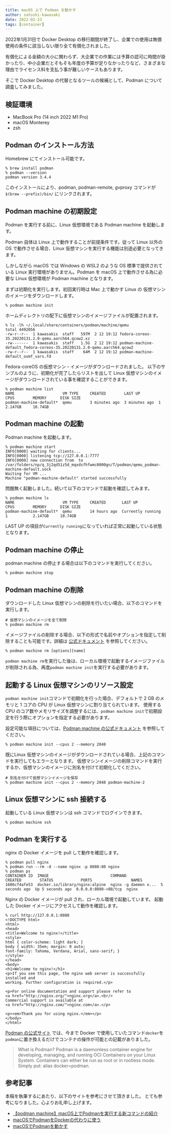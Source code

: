 ```yaml
---
title: macOS 上で Podman を動かす
author: satoshi-kawasaki
date: 2022-02-23
tags: [container]
---
```

2022年1月31日で Docker Desktop の移行期間が終了し、企業での使用は無償使用の条件に該当しない限り全て有償化されました。 

有償化による金額の大小に関わらず、大企業での作業には予算の認可に時間が掛かったり、中小企業だとそもそも年度の予算が足りなかったりなど、さまざまな理由でライセンス料を支払う事が難しいケースもあります。

そこで Docker Desktop の代替となるツールの候補として、Podman について調査してみました。


## 検証環境 
- MacBook Pro (14 inch 2022 M1 Pro)
- macOS Monterey
- zsh

## Podman のインストール方法
Homebrew にてインストール可能です。
```shell
% brew install podman
% podman --version
podman version 3.4.4
```

このインストールにより、podman, podman-remote, gvproxy コマンドが `$(brew --prefix)/bin/` にリンクされます。

## Podman machine の初期設定
Podman を実行する前に、Linux 仮想環境である Podman machine を起動します。

Podman 自体は Linux 上で動作することが前提条件です。従って Linux 以外の OS で動作させる場合、Linux 仮想マシンを実行する機能は別途必要となってきます。

しかしながら macOS では Windows の WSL2 のような OS 標準で提供されている Linux 実行環境がありません。Podman を macOS 上で動作させる為に必要な Linux 仮想環境が Podman machine となります。

まずは初期化を実行します。初回実行時は Mac 上で動かす Linux の 仮想マシンのイメージをダウンロードします。
```shell
% podman machine init
```

ホームディレクトリの配下に仮想マシンのイメージファイルが配置されます。
```shell
% ls -lh ~/.local/share/containers/podman/machine/qemu
total 4492056
-rw-r--r--  1 kawasakis  staff   597M  2 12 19:12 fedora-coreos-35.20220131.2.0-qemu.aarch64.qcow2.xz
-rw-------  1 kawasakis  staff   1.5G  2 12 19:12 podman-machine-default_fedora-coreos-35.20220131.2.0-qemu.aarch64.qcow2
-rw-r--r--  1 kawasakis  staff    64M  2 12 19:12 podman-machine-default_ovmf_vars.fd
```

Fedora-coreOS の仮想マシン・イメージがダウンロードされました。
以下のサンプルのように、初期化が完了したらリストを出して Linux 仮想マシンのイメージがダウンロードされている事を確認することができます。
```shell
% podman machine list
NAME                     VM TYPE     CREATED        LAST UP        CPUS        MEMORY      DISK SIZE
podman-machine-default*  qemu        3 minutes ago  3 minutes ago  1           2.147GB     10.74GB
```

## Podman machine の起動
Podman machine を起動します。
```shell
% podman machine start
INFO[0000] waiting for clients...
INFO[0000] listening tcp://127.0.0.1:7777
INFO[0000] new connection from  to /var/folders/np/q_3j2qd51z5d_mqxdsfhfwmc0000gn/T/podman/qemu_podman-machine-default.sock
Waiting for VM ...
Machine "podman-machine-default" started successfully
```

問題無く起動しました。続いて以下のコマンドで起動を確認してみます。
```shell
% podman machine ls
NAME                     VM TYPE     CREATED       LAST UP            CPUS        MEMORY      DISK SIZE
podman-machine-default*  qemu        14 hours ago  Currently running  1           2.147GB     10.74GB
```

LAST UP の項目が`Currently running`になっていれば正常に起動している状態となります。

## Podman machine の停止
podman machine の停止する場合は以下のコマンドを実行してください。
```shell
% podman machine stop
```

## Podman machine の削除
ダウンロードした  Linux 仮想マシンの削除を行いたい場合、以下のコマンドを実行します。
```shell
# 仮想マシンのイメージを全て削除
% podman machine rm
```

イメージファイルの削除する場合、以下の形式で名前やオプションを指定して削除することも可能です。詳細は [公式ドキュメント](https://docs.podman.io/en/latest/markdown/podman-machine-rm.1.html) を参照してください。
```shell
% podman machine rm [options][name]
```

`podman machine rm`を実行した後は、ローカル環境で起動するイメージファイルが削除される為、再度`podman machine init`を実行する必要があります。

## 起動する Linux 仮想マシンのリソース設定
`podman machine init`コマンドで初期化を行った場合、デフォルトで 2 GB のメモリと 1 コアの CPU が Linux 仮想マシンに割り当てられています。
使用する CPU のコア数やメモリサイズを調整するには、`podman machine init`で初期設定を行う際にオプションを指定する必要があります。

設定可能な項目については、[Podman machine の公式ドキュメント](https://docs.podman.io/en/latest/markdown/podman-machine-init.1.html) を参照してください。
```shell
% podman machine init --cpus 2 --memory 2048
```

既にLinux 仮想マシンのイメージがダウンロードされている場合、上記のコマンドを実行してもエラーとなります。
仮想マシンイメージの削除コマンドを実行するか、仮想マシンのイメージに別名を付けて初期化してください。
```shell
# 別名を付けて仮想マシンイメージを保存
% podman machine init --cpus 2 --memory 2048 podman-machine-2
```

## Linux 仮想マシンに ssh 接続する
起動している Linux 仮想マシンは ssh コマンドでログインできます。
```shell
% podman machine ssh
```

## Podman を実行する
nginx の Docker イメージを pull して動作を確認します。
```shell
% podman pull nginx
% podman run --rm -d --name nginx -p 8080:80 nginx
% podman ps
CONTAINER ID  IMAGE                           COMMAND               CREATED        STATUS            PORTS                 NAMES
1606cf4afe53  docker.io/library/nginx:alpine  nginx -g daemon o...  5 seconds ago  Up 5 seconds ago  0.0.0.0:8080->80/tcp  nginx
```

Nginx の Docker イメージが pull され、ローカル環境で起動しています。
起動した Docker イメージにアクセスして動作を確認します。
```shell
% curl http://127.0.0.1:8080
<!DOCTYPE html>
<html>
<head>
<title>Welcome to nginx!</title>
<style>
html { color-scheme: light dark; }
body { width: 35em; margin: 0 auto;
font-family: Tahoma, Verdana, Arial, sans-serif; }
</style>
</head>
<body>
<h1>Welcome to nginx!</h1>
<p>If you see this page, the nginx web server is successfully installed and
working. Further configuration is required.</p>

<p>For online documentation and support please refer to
<a href="http://nginx.org/">nginx.org</a>.<br/>
Commercial support is available at
<a href="http://nginx.com/">nginx.com</a>.</p>

<p><em>Thank you for using nginx.</em></p>
</body>
</html>
```

[Podman の公式サイト](https://podman.io/) では、今まで Docker で使用していたコマンド`docker`を`podman`に置き換えるだけでコンテナの操作が可能との記載がありました。
> What is Podman? Podman is a daemonless container engine for developing, managing, and running OCI Containers on your Linux System. Containers can either be run as root or in rootless mode. Simply put: alias docker=podman.  

## 参考記事
本稿を執筆するにあたり、以下のサイトを参考にさせて頂きました。
とても参考になりました。心よりお礼申し上げます。

- [【podman machine】macOS上でPodmanを実行する新コマンドの紹介](https://rheb.hatenablog.com/entry/podman-machine)
- [macOSでPodmanをDockerの代わりに使う](https://zenn.dev/polyomino/articles/podman-introduction)
- [macOSでPodmanを動かす](https://tech.virtualtech.jp/entry/2021/11/15/182523)

